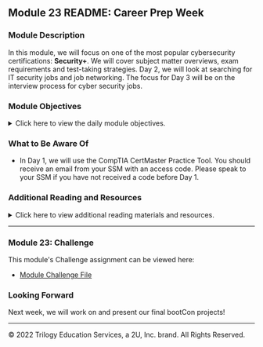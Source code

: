 
## Module 23 README: Career Prep Week

### Module Description

In this module, we will focus on one of the most popular cybersecurity certifications: **Security+**. We will cover subject matter overviews, exam requirements and test-taking strategies. Day 2, we will look at searching for IT security jobs and job networking.  The focus for Day 3 will be on the interview process for cyber security jobs.


### Module Objectives 

<details>
    <summary>Click here to view the daily module objectives.</summary>

  <br>

- **Day 1:** Introduction to Career Week

  - Explain the value of certifications in their job searches and career development.

  - Map out certification roadmaps based on each student's specific experience level and field of interest.

  - Use CompTIA's CertMaster tool to begin preparing for the Security+ exam.

- **Day 2:** Open Questions Regarding Security+ and Security Job Searching/Networking
    
  - Explain how each domain is divided across the Security+ exam.

  - Prepare for Security+ questions from domains we have not explored in the curriculum, such as Architecture and Design and Identity and Access Management.

  - Correctly answer Security+ practice questions.

  - Students will be searching for cyber security careers that interest them.

  - Begin development of their own network of cyber security professionals.

- **Day 3:** Cyber Security Interviews

  - Prepare for initial interviews used to screen candidates for IT and cybersecurity positions.

  - Learn how to prepare to answer technical and behavioral interview questions.

  - Conduct, answer, and provide constructive feedback to mock interview questions and answers.

</details>


### What to Be Aware Of

- In Day 1, we will use the CompTIA CertMaster Practice Tool. You should receive an email from your SSM with an access code. Please speak to your SSM if you have not received a code before Day 1. 


### Additional Reading and Resources

<details> 
<summary> Click here to view additional reading materials and resources. </summary>
</br>

These resources are provided as optional, recommended resources to supplement the concepts covered in this module.


- **Day 1 Resources**
  - [Wikipedia: List of Computer Security Certifications](https://en.wikipedia.org/wiki/List_of_computer_security_certifications)
  - [CompTia: Security+ Certification](https://www.comptia.org/certifications/security)
  - [Business News Daily: Best InfoSec and Cybersecurity Certifications of 2020](https://www.businessnewsdaily.com/10708-information-security-certifications.html)
  - [InfoSec Careers: The Best Cybersecurity Certifications of 2022](https://www.infosec-careers.com/the-best-cyber-security-certifications-in-2022/)
  - [EC Council: CEH Exam](https://www.eccouncil.org/programs/certified-ethical-hacker-ceh/)
  - [(ISC)<sup>2</sup>: CISSP](https://www.isc2.org/Certifications/CISSP)

- **Day 2 Resources**
  - [CompTia: Security+ Certification](https://www.comptia.org/certifications/security)  
  - [Cyberseek](https://www.cyberseek.org/pathway.html) 
  - [ SecurityIntelligence: 10 Do’s and Don'ts for Writing a Winning Cybersecurity Resume](https://securityintelligence.com/articles/10-dos-and-donts-for-writing-a-winning-cybersecurity-resume/) 



- **Day 3 Resources**
  - [Daniel Miessler: 60 Cybersecurity Interview Questions](https://danielmiessler.com/study/infosec_interview_questions/)
  - [Guru99: Top 110 Cyber Security Interview Questions and Answers](https://www.guru99.com/cyber-security-interview-questions.html)
  - [edureka!: Top 50 Cybersecurity Interview Questions and Answers](https://www.edureka.co/blog/interview-questions/cybersecurity-interview-questions/)
  - [Indeed: Cybersecurity Interview Questions](https://www.indeed.com/career-advice/interviewing/cyber-security-interview-questions)
  

</details>

---

### Module 23: Challenge

This module's Challenge assignment can be viewed here: 

- [Module Challenge File](../../2-Homework/23b-Prep-Week/Readme.md)
  
### Looking Forward

Next week, we will work on and present our final bootCon projects!
 
---


© 2022 Trilogy Education Services, a 2U, Inc. brand. All Rights Reserved.    
